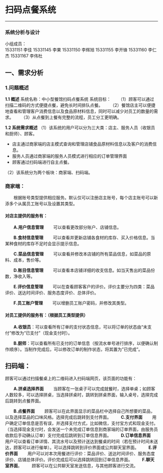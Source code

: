 ﻿# 扫码点餐系统


---

### 系统分析与设计


小组成员：    
15331151  李佳
15331145  李果
15331150  李辉旭
15331155  李开锋
15331160  李仁杰
15331167  李伟杜

## 一、需求分析
### 1.问题概述
**1.1 概述**
系统名称：中小型餐馆扫码点餐系统
系统目标：
　　（1）顾客可以通过扫描二维码的方式便捷点餐，避免长时间排队点餐。
　　（2）餐馆店主可以便捷地查看和管理客户消费信息以及食品原材料信息，同时可以减少对员工的数量的需求。
　　（3）从点餐到上餐有完整的流程，员工分工更明确。

**1.2 系统需求概述**
（1）该系统的用户可以分为三大类：店主、服务人员（收银员和厨师）、顾客。
 * 店主通过商家端的店主模式查询和管理店铺食品原材料信息以及客户的消费信息。
 * 服务人员通过商家端的服务人员模式进行相应的订单管理界面
 * 顾客通过扫码端进行自主点餐。

（2）该系统分为两个板块：商家端、扫码端。
### 商家端：
　　根据账号类型提供相应服务。默认仅可以注册店主账号，每个店主账号可以新添多个从属员工账号以及设置其类型。

#### 对店主提供的服务有：

　　**A.用户信息管理**
　　可以查看更改部分账户、店铺信息。

　　**B.食材信息管理**
　　可以查看并更新店铺各食材的库存、买入价格信息。当某种食材的库存不足时会显示提示信息。

　　**C.菜品信息管理**
　　可以查看并修改本店铺的所有菜品信息，如菜品的原料、成本，售价等。

　　**D.账目信息管理**
　　可以查看本店铺详细的收支信息。如当天售出的菜品份数，净收入等。

　　**E.评价信息管理**
　　可以在查看顾客客户的评价。评价主要分为四类：菜品评价、送达时间评价、服务态度评价、总体评价。

　　**F.员工账户管理**
　　可以增删员工账户密码，并修改其类型。


#### 对员工提供的服务有：（根据员工类型提供）

　　**A.收银员**：可以查看所有订单的支付状态信息，可以将订单的状态由“未支付”修改为“已支付”（现金支付时）。

　　**B.厨师**：可以查看所有已支付的订单信息（按流水单号进行排序，以便确认制作顺序）。当制作完成后，可以修改订单的制作状态，将其置为”已完成”。


## 扫码端：
顾客可以通过扫描餐桌上的二维码进入扫码端网页，该页面的功能有：

　　**A.拼桌选择界面**
　　当顾客在一张桌子可以完成就餐时，选择单桌；如顾客人数较多，可以选择拼桌，当选择拼桌时，跳转到拼桌界面，输入桌号，选择完成后跳转到点餐界面。

　　**B.点餐界面**
　　顾客可以在此界面显示的菜品栏中选择自己所想要的菜品，以及选择菜品的口味风格。选择完成后跳转到支付界面。
　　**C.支付界面**
　　用户确定订单信息是否有误，并选择支付方式，比如微信，支付宝方式和现金支付。（当选择现金支付时，会发送一个未完成订单信息到商家端的订单界面，由服务员收款后手动确认订单）支付完成后跳转到订单信息界面。
　　**D.订单信息界面**
　　用户可以查看订单详情、其流水号以及预计送达到餐桌的时间（若在预计时间未送达，顾客可以进行催单）。可以选择跳转到评价界面或公共聊天室界面。
　　**E.评价界面**
　　用户可以对本次用餐进行评价：菜品评价、送达时间评价、服务态度评价、店铺总体评价。评价完成后可以选择跳转回到订单信息界面。
　　**F.聊天室界面**。
　　顾客可以在公共聊天室发送信息，与其他顾客进行交流。
